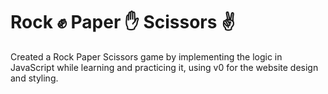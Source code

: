 # Rock ✊ Paper ✋ Scissors ✌️

Created a Rock Paper Scissors game by implementing the logic in JavaScript while learning and practicing it, using v0 for the website design and styling.
